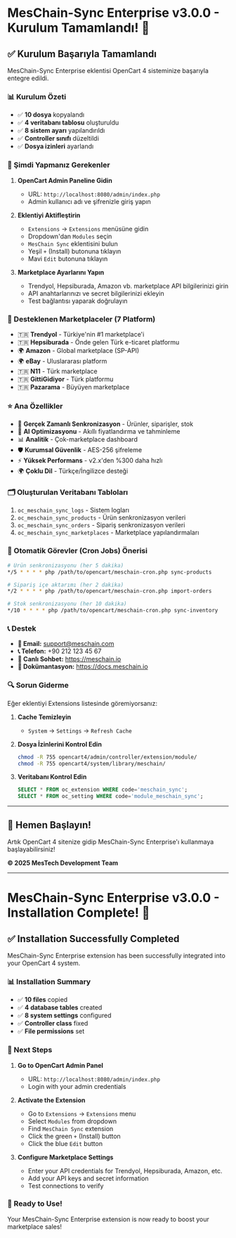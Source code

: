 # MesChain-Sync Enterprise v3.0.0 - Kurulum Tamamlandı! 🎉

## ✅ Kurulum Başarıyla Tamamlandı

MesChain-Sync Enterprise eklentisi OpenCart 4 sisteminize başarıyla entegre edildi.

### 📊 Kurulum Özeti
- ✅ **10 dosya** kopyalandı
- ✅ **4 veritabanı tablosu** oluşturuldu
- ✅ **8 sistem ayarı** yapılandırıldı
- ✅ **Controller sınıfı** düzeltildi
- ✅ **Dosya izinleri** ayarlandı

### 🚀 Şimdi Yapmanız Gerekenler

1. **OpenCart Admin Paneline Gidin**
   - URL: `http://localhost:8080/admin/index.php`
   - Admin kullanıcı adı ve şifrenizle giriş yapın

2. **Eklentiyi Aktifleştirin**
   - `Extensions` → `Extensions` menüsüne gidin
   - Dropdown'dan `Modules` seçin
   - `MesChain Sync` eklentisini bulun
   - Yeşil `+` (Install) butonuna tıklayın
   - Mavi `Edit` butonuna tıklayın

3. **Marketplace Ayarlarını Yapın**
   - Trendyol, Hepsiburada, Amazon vb. marketplace API bilgilerinizi girin
   - API anahtarlarınızı ve secret bilgilerinizi ekleyin
   - Test bağlantısı yaparak doğrulayın

### 🛒 Desteklenen Marketplaceler (7 Platform)

- 🇹🇷 **Trendyol** - Türkiye'nin #1 marketplace'i
- 🇹🇷 **Hepsiburada** - Önde gelen Türk e-ticaret platformu
- 🌍 **Amazon** - Global marketplace (SP-API)
- 🌍 **eBay** - Uluslararası platform
- 🇹🇷 **N11** - Türk marketplace
- 🇹🇷 **GittiGidiyor** - Türk platformu
- 🇹🇷 **Pazarama** - Büyüyen marketplace

### ⭐ Ana Özellikler

- 🔄 **Gerçek Zamanlı Senkronizasyon** - Ürünler, siparişler, stok
- 🤖 **AI Optimizasyonu** - Akıllı fiyatlandırma ve tahminleme
- 📊 **Analitik** - Çok-marketplace dashboard
- 🛡️ **Kurumsal Güvenlik** - AES-256 şifreleme
- ⚡ **Yüksek Performans** - v2.x'den %300 daha hızlı
- 🌍 **Çoklu Dil** - Türkçe/İngilizce desteği

### 🗂️ Oluşturulan Veritabanı Tabloları

1. `oc_meschain_sync_logs` - Sistem logları
2. `oc_meschain_sync_products` - Ürün senkronizasyon verileri
3. `oc_meschain_sync_orders` - Sipariş senkronizasyon verileri
4. `oc_meschain_sync_marketplaces` - Marketplace yapılandırmaları

### 🔧 Otomatik Görevler (Cron Jobs) Önerisi

```bash
# Ürün senkronizasyonu (her 5 dakika)
*/5 * * * * php /path/to/opencart/meschain-cron.php sync-products

# Sipariş içe aktarımı (her 2 dakika)
*/2 * * * * php /path/to/opencart/meschain-cron.php import-orders

# Stok senkronizasyonu (her 10 dakika)
*/10 * * * * php /path/to/opencart/meschain-cron.php sync-inventory
```

### 📞 Destek

- **📧 Email:** support@meschain.com
- **📞 Telefon:** +90 212 123 45 67
- **💬 Canlı Sohbet:** https://meschain.io
- **📖 Dokümantasyon:** https://docs.meschain.io

### 🔍 Sorun Giderme

Eğer eklentiyi Extensions listesinde göremiyorsanız:

1. **Cache Temizleyin**
   - `System` → `Settings` → `Refresh Cache`

2. **Dosya İzinlerini Kontrol Edin**
   ```bash
   chmod -R 755 opencart4/admin/controller/extension/module/
   chmod -R 755 opencart4/system/library/meschain/
   ```

3. **Veritabanı Kontrol Edin**
   ```sql
   SELECT * FROM oc_extension WHERE code='meschain_sync';
   SELECT * FROM oc_setting WHERE code='module_meschain_sync';
   ```

---

## 🎯 Hemen Başlayın!

Artık OpenCart 4 sitenize gidip MesChain-Sync Enterprise'ı kullanmaya başlayabilirsiniz!

**© 2025 MesTech Development Team**

---

# MesChain-Sync Enterprise v3.0.0 - Installation Complete! 🎉

## ✅ Installation Successfully Completed

MesChain-Sync Enterprise extension has been successfully integrated into your OpenCart 4 system.

### 📊 Installation Summary
- ✅ **10 files** copied
- ✅ **4 database tables** created
- ✅ **8 system settings** configured
- ✅ **Controller class** fixed
- ✅ **File permissions** set

### 🚀 Next Steps

1. **Go to OpenCart Admin Panel**
   - URL: `http://localhost:8080/admin/index.php`
   - Login with your admin credentials

2. **Activate the Extension**
   - Go to `Extensions` → `Extensions` menu
   - Select `Modules` from dropdown
   - Find `MesChain Sync` extension
   - Click the green `+` (Install) button
   - Click the blue `Edit` button

3. **Configure Marketplace Settings**
   - Enter your API credentials for Trendyol, Hepsiburada, Amazon, etc.
   - Add your API keys and secret information
   - Test connections to verify

### 🎉 Ready to Use!

Your MesChain-Sync Enterprise extension is now ready to boost your marketplace sales! 